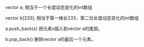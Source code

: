 vector<int> a;       相当于一个长度动态变化的int数组

vector<int> b[233];   相当于第一维长233，第二位长度动态变化的int数组

a.push_back(x) 把元素x插入到vector a的尾部。

b.pop_back() 删除vector a的最后一个元素。